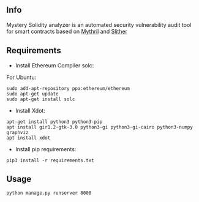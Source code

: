 ## Info

Mystery Solidity analyzer is an automated security vulnerability audit tool for smart contracts based on [Mythril](https://github.com/ConsenSys/mythril) and [Slither](https://github.com/crytic/slither)

## Requirements

- Install Ethereum Compiler solc:

For Ubuntu:

```
sudo add-apt-repository ppa:ethereum/ethereum
sudo apt-get update
sudo apt-get install solc
```

- Install Xdot:

```
apt-get install python3 python3-pip 
apt install gir1.2-gtk-3.0 python3-gi python3-gi-cairo python3-numpy graphviz
apt install xdot
```

- Install pip requirements:

```
pip3 install -r requirements.txt
```

## Usage

```
python manage.py runserver 8000
```